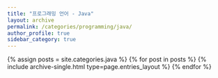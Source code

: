 ```yaml
---
title: "프로그래밍 언어 - Java"
layout: archive
permalink: /categories/programming/java/
author_profile: true
sidebar_category: true
---
```


{% assign posts = site.categories.java %}
{% for post in posts %} {% include archive-single.html type=page.entries_layout %} {% endfor %}